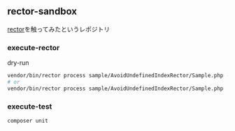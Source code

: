 ## rector-sandbox

[rector](https://github.com/rectorphp/rector)を触ってみたというレポジトリ

### execute-rector

dry-run
```bash
vendor/bin/rector process sample/AvoidUndefinedIndexRector/Sample.php --dry-run
# or 
vendor/bin/rector process sample/AvoidUndefinedIndexRector/Sample.php
```

### execute-test
```bash
composer unit
```
